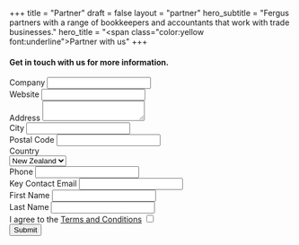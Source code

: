 +++
title = "Partner"
draft = false
layout = "partner"
hero_subtitle = "Fergus partners with a range of bookkeepers and accountants that work with trade businesses."
hero_title = "<span class=\"color:yellow font:underline\">Partner</span> with us"
+++

<h4 class="align:center">Get in touch with us for more information.</h4>

<form class="form">
  <div class="form/item">
    <label for="Company">Company</label>
    <input id="Company" name="Company" type="text" class="form/input:fluid">
  </div>

  <div class="form/item">
    <label for="Website">Website</label>
    <input id="Website" name="Website" type="text" class="form/input:fluid">
  </div>

  <div class="form/item">
    <label for="Address">Address</label>
    <textarea id="Address" name="Address" class="form/textarea:fluid"></textarea>
  </div>

  <div class="form/item">
    <label for="City">City</label>
    <input id="City" name="City" type="text" class="form/input:fluid">
  </div>

  <div class="form/item">
    <label for="PostalCode">Postal Code</label>
    <input id="PostalCode" name="PostalCode" type="text" class="form/input:fluid">
  </div>



  <div class="form/item">
    <label for="Country">Country</label>
    <div class="form/select form/select:fluid">
      <select id="Country" name="Country" class="form/input:fluid">
        <option>New Zealand</option>
        <option>Australia</option>
        <option>UK</option>
      </select>
      <div class="form/arrow"></div>
    </div>
  </div>

  <div class="form/item">
    <label for="Phone">Phone</label>
    <input id="Phone" name="Phone" type="text" class="form/input:fluid">
  </div>

  <div class="form/item">
    <label for="Email">Key Contact Email</label>
    <input id="Email" name="Email" type="text" class="form/input:fluid">
  </div>

  <div class="form/item">
    <label for="FirstName">First Name</label>
    <input id="FirstName" name="FirstName" type="text" class="form/input:fluid">
  </div>

  <div class="form/item">
    <label for="LastName">Last Name</label>
    <input id="LastName" name="LastName" type="text" class="form/input:fluid">
  </div>


  <div class="form/item margin-bottom:4">
    <label class="form/checkbox font-size:tiny">
      I agree to the <a href="{{ .Site.BaseURL }}/terms-of-service">Terms and Conditions</a>
      <input type="checkbox"/>
      <div class="form/checkbox-indicator"></div>
    </label>
  </div>

  <div class="form/item">
    <input type="submit" class="button button:fluid color:yellow button:elevate" value="Submit">
  </div>
</form>
